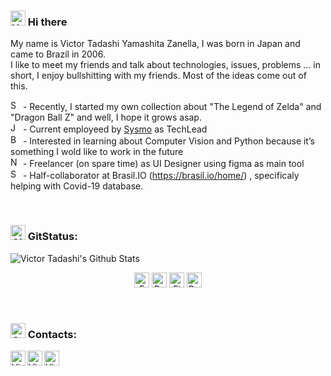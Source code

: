 ### <a href="#"><img alt="Hello" height="24" src="https://www.pngrepo.com/png/42915/180/hello-speech-bubble-handmade-chatting-symbol.png"/></a> Hi there
My name is Victor Tadashi Yamashita Zanella, I was born in Japan and came to Brazil in 2006.
<br />
I like to meet my friends and talk about technologies, issues, problems … in short, I enjoy bullshitting with my friends. Most of the ideas come out of this.

<a href="#"><img alt="Sword" height="16" src="https://www.pngrepo.com/png/276072/180/sword.png"/></a> - Recently, I started my own collection about "The Legend of Zelda" and "Dragon Ball Z" and well, I hope it grows asap.   
<a href="#"><img alt="Job" height="16" src="https://www.pngrepo.com/png/205977/180/id-card-business.png"/></a> - Current employeed by [Sysmo](https://www.sysmo.com.br/) as TechLead   
<a href="#"><img alt="Book" height="16" src="https://www.pngrepo.com/png/19554/180/book.png"/></a> - Interested in learning about Computer Vision and Python because it’s something I wold like to work in the future   
<a href="#"><img alt="Notebook" height="16" src="https://www.pngrepo.com/png/288628/180/macbook.png"/></a> - Freelancer (on spare time) as UI Designer using figma as main tool   
<a href="#"><img alt="Share" height="16" src="https://www.pngrepo.com/png/261825/180/share.png"/></a> - Half-collaborator at Brasil.IO (https://brasil.io/home/) , specificaly helping with Covid-19 database.   

<br/>



### <a href="#"><img alt="Github" height="24" src="https://www.pngrepo.com/png/303615/180/github-icon-1-logo.png"/></a> GitStatus:
<img align="center" alt="Victor Tadashi's Github Stats" src="https://github-readme-stats.vercel.app/api?username=charoleizer&show_icons=true&hide_border=true" />

<br/>


<p align="center">
<a href="#"><img alt="Embarcadero" height="24" src="https://www.embarcadero.com/images/logos/logo-page/preview_EMBT_Primary_Logo_Black.png" /></a>
<a href="#"><img alt="Python" height="24" src="https://www.python.org/static/img/python-logo.png" /></a>
<a href="#"><img alt="Figma" height="24" src="https://www.pendo.io/wp-content/uploads/2020/06/figma-logo.png" /></a>
<a href="#"><img alt="Docker" height="24" src="https://www.docker.com/sites/default/files/d8/styles/role_icon/public/2019-07/horizontal-logo-monochromatic-white.png?itok=SBlK2TGU" /></a>
</p>

<br/>


### <a href="#"><img alt="Contacts" height="24" src="https://www.pngrepo.com/png/43204/180/contacts.png"/></a> Contacts:
[<img align="left" alt="Victor Tadashi | LinkedIn" width="24px" src="https://www.pngrepo.com/png/75820/180/linkedin.png" />][linkedin]
[<img align="left" alt="Victor Tadashi | Instagram" width="24px" src="https://www.pngrepo.com/png/111199/180/instagram.png" />][instagram]
[<img align="left" alt="Victor Tadashi | Facebook" width="24px" src="https://www.pngrepo.com/png/157810/180/facebook.png" />][facebook]

<br/>


[linkedin]: https://www.linkedin.com/in/victor-tadashi/
[instagram]: https://www.instagram.com/victor.t.y.z
[facebook]: https://www.facebook.com/victor.t.y.z

[embarcadero]: https://www.embarcadero.com/
[python]: https://www.python.org/
[figma]: https://www.figma.com/
[docker]: https://www.docker.com/
